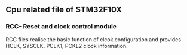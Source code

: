 ## Cpu related file of STM32F10X

### RCC- Reset and clock control module
RCC files realise the basic function of clcok configuration and provides HCLK, SYSCLK, PCLK1, PCKL2 clock information.
